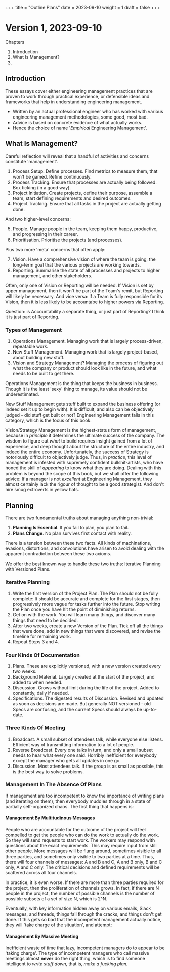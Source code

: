 +++
title = "Outline Plans"
date = 2023-09-10
weight = 1
draft = false
+++


# Version 1, 2023-09-10

Chapters
1. Introduction
2. What Is Management?
3. 

## Introduction
These essays cover either engineering management practices that are proven to work through practical experience, or defensible ideas and frameworks that help in understanding engineering management.
* Written by an actual professional engineer who has worked with various engineering management methodologies, some good, most bad.
* Advice is based on concrete evidence of what actually works.
* Hence the choice of name '_Empirical_ Engineering Management'.

## What Is Management?

Careful reflection will reveal that a handful of activities and concerns constitute 'management'.
1. Process Setup.  Define processes.  Find metrics to measure them, that won't be gamed.  Refine continuously.
2. Process Tracking.  Ensure that processes are actually being followed. Box ticking (in a good way).
3. Project Initiation.  Create projects, define their purpose, assemble a team, start defining requirements and desired outcomes.
4. Project Tracking.  Ensure that all tasks in the project are actually getting done.

And two higher-level concerns:

5) People.  Manage people in the team, keeping them happy, productive, and progressing in their career.
6) Prioritisation.  Prioritise the projects (and processes).

Plus two more 'meta' concerns that often apply:

7. Vision.  Have a comprehensive vision of where the team is going, the long-term goal that the various projects are working towards.
8. Reporting.  Summarise the state of all processes and projects to higher management, and  other stakeholders.

Often, only one of Vision or Reporting will be needed.  If Vision is set by upper management, then it won't be part of the Team's remit, but Reporting will likely be necessary.  And vice versa: if a Team is fully responsible for its Vision, then it is less likely to be accountabe to higher powers via Reporting.

Question:  is Accountability a separate thing, or just part of Reporting?  I think it is just part of Reporting.

### Types of Management

1. Operations Management.  Managing work that is largely process-driven, repeatable work.
2. New Stuff Management.  Managing work that is largely project-based, about building new stuff.
4. Vision and Strategy Management?  Managing the process of figuring out what the company or product should look like in the future, and what needs to be built to get there.

Operations Management is the thing that keeps the business in business.  Though it is the least 'sexy' thing to manage, its value should not be underestimated.

New Stuff Management gets stuff built to expand the business offering (or indeed set it up to begin with).  It is difficult, and also can be objectively judged - did stuff get built or not?  Engineering Management falls in this category, which is the focus of this book.

Vision/Strategy Management is the highest-status form of management, because in _principle_ it determines the ultimate success of the company.  The wisdom to figure out _what_ to build requires insight gained from a lot of experience, and deep thought about the structure of the entire industry, and indeed the entire economy.  Unfortunately, the success of Strategy is notoriously difficult to objectively judge.  Thus, in _practice_, this level of management is infested with supremely confident bullshit-artists, who have honed the skill of _appearing_ to know what they are doing.  Dealing with this problem is beyond the scope of this book, but we shall offer the following advice: If a manager is not _excellent_ at Engineering Management, they almost certainly lack the rigour of thought to be a good strategist.  And don't hire smug extroverts in yellow hats.

## Planning

There are two fundamental truths about managing anything non-trivial:
1. **Planning Is Essential**.  It you fail to plan, you plan to fail.
2. **Plans Change**.  No plan survives first contact with reality.

There is a tension between these two facts.  All kinds of machinations, evasions, distortions, and convolutions have arisen to avoid dealing with the apparent contradiction between these two axioms.

We offer the best known way to handle these two truths:  Iterative Planning with Versioned Plans.

### Iterative Planning

1. Write the first version of the Project Plan.  The Plan should not be fully complete:  It should be accurate and complete for the first stages, then progressively more vague for tasks further into the future.  Stop writing the Plan once you have hit the point of diminishing returns.
2. Get on with the work.  You will learn many things, and discover many things that need to be decided.
3. After two weeks, create a new Version of the Plan.  Tick off all the things that were done, add in new things that were discovered, and revise the timeline for remaining work.
4. Repeat Steps 3 and 4.


### Four Kinds Of Documentation

1. Plans.  These are explicitly versioned, with a new version created every two weeks.
2. Background Material.  Largely created at the start of the project, and added to when needed.
3. Discussion. Grows without limit during the life of the project.  Added to constantly, daily if needed.
4. Specifications.  The digested results of Discussion. Revised and updated as soon as decisions are made.  But generally NOT versioned - old Specs are confusing, and the current Specs should always be up-to-date.

### Three Kinds Of Meeting

1. Broadcast.  A small subset of attendees talk, while everyone else listens.  Efficient way of transmitting information to a lot of people.
3. Reverse Broadcast.  Every one talks in turn, and only a small subset needs to hear what every one said.  Horribly inefficient for everybody except the manager who gets all updates in one go.
3. Discussion.  Most attendees talk.  If the group is as small as possible, this is the best way to solve problems.


### Management In The Absence Of Plans

If management are too incompetent to know the importance of writing plans (and iterating on them), then everybody muddles through in a state of partially self-organized chaos.  The first thing that happens is:

#### Management By Multitudinous Messages

People who are accountable for the outcome of the project will feel compelled to get the people who can do the work to actually do the work.  So they will send requests to start work.  The workers may respond with questions about the exact requirements.  This may require input from still other people.  More messages will be flung around, sometimes visible to all three parties, and sometimes only visible to two parties at a time.  Thus, there will four channels of messages: A and B and C, A and B only,  B and C only, A and C only.  The critical decisions and defined requirements will be scattered across all four channels.

In practice, it is even worse.  If there are more than three parties required for the project, then the proliferation of channels grows.  In fact, if there are N people in the project, the number of possible channels is the number of possible subsets of a set of size N, which is 2^N.

Eventually, with key information hidden away on various emails, Slack messages, and threads, things fall through the cracks, and things don't get done.  If this gets so bad that the incompetent management actually notice, they will 'take charge of the situation', and attempt: 

#### Management By Massive Meeting

Inefficient waste of time that lazy, incompetent managers do to appear to be 'taking charge'.
The type of incompetent managers who call massive meetings almost **never** do the right thing, which is to find someone intelligent to _write stuff down_, that is, _make a fucking plan._
